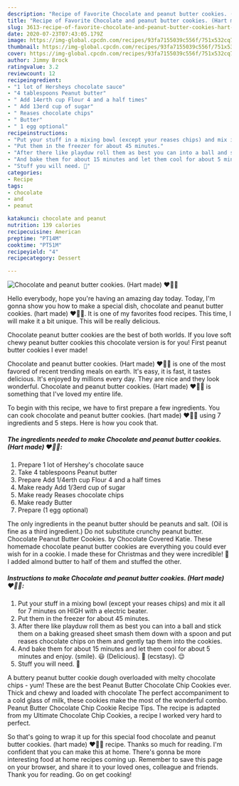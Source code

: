 ```yaml
---
description: "Recipe of Favorite Chocolate and peanut butter cookies. (Hart made) ♥🙂🍪"
title: "Recipe of Favorite Chocolate and peanut butter cookies. (Hart made) ♥🙂🍪"
slug: 3613-recipe-of-favorite-chocolate-and-peanut-butter-cookies-hart-made
date: 2020-07-23T07:43:05.179Z
image: https://img-global.cpcdn.com/recipes/93fa7155039c556f/751x532cq70/chocolate-and-peanut-butter-cookies-hart-made-♥🙂🍪-recipe-main-photo.jpg
thumbnail: https://img-global.cpcdn.com/recipes/93fa7155039c556f/751x532cq70/chocolate-and-peanut-butter-cookies-hart-made-♥🙂🍪-recipe-main-photo.jpg
cover: https://img-global.cpcdn.com/recipes/93fa7155039c556f/751x532cq70/chocolate-and-peanut-butter-cookies-hart-made-♥🙂🍪-recipe-main-photo.jpg
author: Jimmy Brock
ratingvalue: 3.2
reviewcount: 12
recipeingredient:
- "1 lot of Hersheys chocolate sauce"
- "4 tablespoons Peanut butter"
- " Add 14erth cup Flour 4 and a half times"
- " Add 13erd cup of sugar"
- " Reases chocolate chips"
- " Butter"
- " 1 egg optional"
recipeinstructions:
- "Put your stuff in a mixing bowl (except your reases chips) and mix it all for 7 minutes on HIGH with a electric beater."
- "Put them in the freezer for about 45 minutes."
- "After there like playduw roll them as best you can into a ball and stick them on a baking greased sheet smash them down with a spoon and put reases chocolate chips on them and gently tap them into the cookies."
- "And bake them for about 15 minutes and let them cool for about 5 minutes and enjoy. (smile). 😃 (Delicious). 🍪 (ecstasy). 😌"
- "Stuff you will need. 🙂"
categories:
- Recipe
tags:
- chocolate
- and
- peanut

katakunci: chocolate and peanut 
nutrition: 139 calories
recipecuisine: American
preptime: "PT14M"
cooktime: "PT51M"
recipeyield: "4"
recipecategory: Dessert

---
```



![Chocolate and peanut butter cookies. (Hart made) ♥🙂🍪](https://img-global.cpcdn.com/recipes/93fa7155039c556f/751x532cq70/chocolate-and-peanut-butter-cookies-hart-made-♥🙂🍪-recipe-main-photo.jpg)

Hello everybody, hope you're having an amazing day today. Today, I'm gonna show you how to make a special dish, chocolate and peanut butter cookies. (hart made) ♥🙂🍪. It is one of my favorites food recipes. This time, I will make it a bit unique. This will be really delicious.

Chocolate peanut butter cookies are the best of both worlds. If you love soft chewy peanut butter cookies this chocolate version is for you! First peanut butter cookies I ever made!

Chocolate and peanut butter cookies. (Hart made) ♥🙂🍪 is one of the most favored of recent trending meals on earth. It's easy, it is fast, it tastes delicious. It's enjoyed by millions every day. They are nice and they look wonderful. Chocolate and peanut butter cookies. (Hart made) ♥🙂🍪 is something that I've loved my entire life.


To begin with this recipe, we have to first prepare a few ingredients. You can cook chocolate and peanut butter cookies. (hart made) ♥🙂🍪 using 7 ingredients and 5 steps. Here is how you cook that.

<!--inarticleads1-->

##### The ingredients needed to make Chocolate and peanut butter cookies. (Hart made) ♥🙂🍪:

1. Prepare 1 lot of Hershey&#39;s chocolate sauce
1. Take 4 tablespoons Peanut butter
1. Prepare  Add 1/4erth cup Flour 4 and a half times
1. Make ready  Add 1/3erd cup of sugar
1. Make ready  Reases chocolate chips
1. Make ready  Butter
1. Prepare  (1 egg optional)


The only ingredients in the peanut butter should be peanuts and salt. (Oil is fine as a third ingredient.) Do not substitute crunchy peanut butter. Chocolate Peanut Butter Cookies. by Chocolate Covered Katie. These homemade chocolate peanut butter cookies are everything you could ever wish for in a cookie. I made these for Christmas and they were incredible! 🙂 I added almond butter to half of them and stuffed the other. 

<!--inarticleads2-->

##### Instructions to make Chocolate and peanut butter cookies. (Hart made) ♥🙂🍪:

1. Put your stuff in a mixing bowl (except your reases chips) and mix it all for 7 minutes on HIGH with a electric beater.
1. Put them in the freezer for about 45 minutes.
1. After there like playduw roll them as best you can into a ball and stick them on a baking greased sheet smash them down with a spoon and put reases chocolate chips on them and gently tap them into the cookies.
1. And bake them for about 15 minutes and let them cool for about 5 minutes and enjoy. (smile). 😃 (Delicious). 🍪 (ecstasy). 😌
1. Stuff you will need. 🙂


A buttery peanut butter cookie dough overloaded with melty chocolate chips - yum! These are the best Peanut Butter Chocolate Chip Cookies ever. Thick and chewy and loaded with chocolate The perfect accompaniment to a cold glass of milk, these cookies make the most of the wonderful combo. Peanut Butter Chocolate Chip Cookie Recipe Tips. The recipe is adapted from my Ultimate Chocolate Chip Cookies, a recipe I worked very hard to perfect. 

So that's going to wrap it up for this special food chocolate and peanut butter cookies. (hart made) ♥🙂🍪 recipe. Thanks so much for reading. I'm confident that you can make this at home. There's gonna be more interesting food at home recipes coming up. Remember to save this page on your browser, and share it to your loved ones, colleague and friends. Thank you for reading. Go on get cooking!
